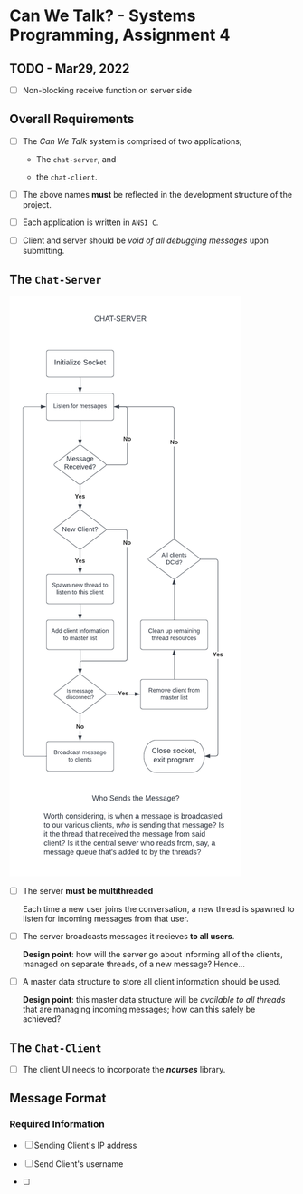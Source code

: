 # Can We Talk? - Systems Programming, Assignment 4

## TODO - Mar29, 2022

- [ ] Non-blocking receive function on server side

## Overall Requirements

- [ ] The *Can We Talk* system is comprised of two applications;

    - The `chat-server`, and

    - the `chat-client`.

- [ ] The above names **must** be reflected in the development structure of the
project.

- [ ] Each application is written in `ANSI C`.

- [ ] Client and server should be *void of all debugging messages* upon submitting.

## The `Chat-Server`

<img src="_readme-docs/chat-server-flowchart.png"/>

- [ ] The server **must be multithreaded**

    Each time a new user joins the conversation, a new thread is spawned to listen
    for incoming messages from that user.

- [ ] The server broadcasts messages it recieves **to all users**.

    **Design point**: how will the server go about informing all of the clients, managed on separate threads, of a new message? Hence...

- [ ] A master data structure to store all client information should be used.

    **Design point**: this master data structure will be *available to all threads* that are managing incoming messages; how can this safely be achieved?

## The `Chat-Client`

- [ ] The client UI needs to incorporate the ***ncurses*** library.

## Message Format

### Required Information

- [ ] Sending Client's IP address

- [ ] Send Client's username

- [ ] 
